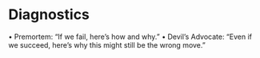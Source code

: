 # Diagnostics

• Premortem: “If we fail, here’s how and why.”
• Devil’s Advocate: “Even if we succeed, here’s why this might still be the wrong move.”

